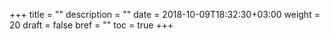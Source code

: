 +++
title = ""
description = ""
date = 2018-10-09T18:32:30+03:00
weight = 20
draft = false
bref = ""
toc = true
+++
